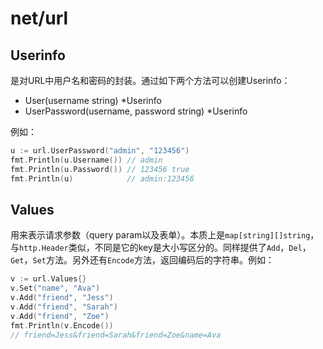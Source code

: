 # net/url

## Userinfo

是对URL中用户名和密码的封装。通过如下两个方法可以创建Userinfo：

- User(username string) *Userinfo
- UserPassword(username, password string) *Userinfo

例如：

```go
u := url.UserPassword("admin", "123456")
fmt.Println(u.Username()) // admin
fmt.Println(u.Password()) // 123456 true
fmt.Println(u)            // admin:123456
```

## Values

用来表示请求参数（query param以及表单）。本质上是`map[string][]string`，与`http.Header`类似，不同是它的key是大小写区分的。同样提供了`Add`，`Del`，`Get`，`Set`方法。另外还有`Encode`方法，返回编码后的字符串。例如：

```go
v := url.Values{}
v.Set("name", "Ava")
v.Add("friend", "Jess")
v.Add("friend", "Sarah")
v.Add("friend", "Zoe")
fmt.Println(v.Encode())
// friend=Jess&friend=Sarah&friend=Zoe&name=Ava
```

